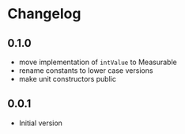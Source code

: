 # Changelog

## 0.1.0

- move implementation of `intValue` to Measurable
- rename constants to lower case versions
- make unit constructors public

## 0.0.1

- Initial version
